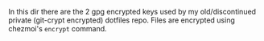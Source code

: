 In this dir there are the 2 gpg encrypted keys used by my old/discontinued
private (git-crypt encrypted) dotfiles repo.
Files are encrypted using chezmoi's `encrypt` command.
